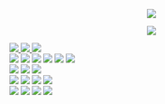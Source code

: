 <p align="center">
  <img src="https://capsule-render.vercel.app/api?type=cylinder&color=000000&height=100&section=header&text=The&nbsp;journey&nbsp;is&nbsp;the&nbsp;reward.&fontColor=ffffff&fontSize=50&animation=fadeIn&fontAlignY=55">
</p>

<p align="center">
  <img src="https://github-readme-stats.vercel.app/api?username=nahollo&show_icons=true&theme=radical" />
</p>




<div>
<a href="https://na-hollo.tistory.com/">
<img src="https://img.shields.io/badge/tistory-FF5A4A?style=for-the-badge&logo=tistory&logoColor=white" size = 100>
</a>
  
<a href="https://github.com/nahollo/">
<img src="https://img.shields.io/badge/github-181717?style=for-the-badge&logo=github&logoColor=white">
</a>

<a href="mailto:skgudwlsdlrj@gmail.com">
<img src="https://img.shields.io/badge/Gmail-D0A9F5?style=for-the-badge&logo=Gmail&logoColor=white&link=mailto:skgudwlsdlrj@gmail.com"/">
</a>
</div>

<div>
<img src="https://img.shields.io/badge/spring-6DB33F?style=for-the-badge&logo=spring&logoColor=white">
<img src="https://img.shields.io/badge/spring boot-6DB33F?style=for-the-badge&logo=springboot&logoColor=white">
<img src="https://img.shields.io/badge/node.js-339933?style=for-the-badge&logo=nodedotjs&logoColor=white">
<img src="https://img.shields.io/badge/React-61DAFB?style=for-the-badge&logo=react&logoColor=white">
<img src="https://img.shields.io/badge/React&nbsp;Native-212121?style=for-the-badge&logo=react&logoColor=#25D2F5">
<img src="https://img.shields.io/badge/webRTC-333333?style=for-the-badge&logo=webrtc&logoColor=white">
<br>
<img src="https://img.shields.io/badge/Java-007396?style=for-the-badge&logo=OpenJDK&logoColor=white">
<img src="https://img.shields.io/badge/javascript-F7DF1E?style=for-the-badge&logo=javascript&logoColor=white">
<img src="https://img.shields.io/badge/python-3776AB?style=for-the-badge&logo=python&logoColor=white">
<br>
<img src="https://img.shields.io/badge/firebase-FFCA28?style=for-the-badge&logo=firebase&logoColor=white">
<img src="https://img.shields.io/badge/Oracle-F80000?style=for-the-badge&logo=Oracle&logoColor=white">
<img src="https://img.shields.io/badge/apachetomcat-F8DC75?style=for-the-badge&logo=apachetomcat&logoColor=white">
<img src="https://img.shields.io/badge/git-F05032?style=for-the-badge&logo=git&logoColor=white">
<br>
<img src="https://img.shields.io/badge/VSCODE-007ACC?style=for-the-badge&logo=visualstudiocode&logoColor=white">
<img src="https://img.shields.io/badge/intellij-000080?style=for-the-badge&logo=intellijidea&logoColor=white">
<img src="https://img.shields.io/badge/Eclipse-8b00ff?style=for-the-badge&logo=Eclipse%20IDE&logoColor=white">
<img src="https://img.shields.io/badge/androidstudio-3DDC84?style=for-the-badge&logo=androidstudio&logoColor=white">
</div>
